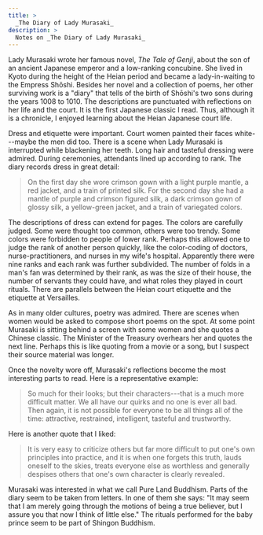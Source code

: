 ```yaml
---
title: >
  _The Diary of Lady Murasaki_
description: >
  Notes on _The Diary of Lady Murasaki_
---
```


Lady Murasaki wrote her famous novel, _The Tale of Genji_, about the son of an ancient Japanese emperor and a low-ranking concubine. She lived in Kyoto during the height of the Heian period and became a lady-in-waiting to the Empress Shōshi. Besides her novel and a collection of poems, her other surviving work is a "diary" that tells of the birth of Shōshi's two sons during the years 1008 to 1010. The descriptions are punctuated with reflections on her life and the court. It is the first Japanese classic I read. Thus, although it is a chronicle, I enjoyed learning about the Heian Japanese court life.

Dress and etiquette were important. Court women painted their faces white---maybe the men did too. There is a scene when Lady Murasaki is interrupted while blackening her teeth. Long hair and tasteful dressing were admired. During ceremonies, attendants lined up according to rank. The diary records dress in great detail:

> On the first day she wore crimson gown with a light purple mantle, a red jacket, and a train of printed silk. For the second day she had a mantle of purple and crimson figured silk, a dark crimson gown of glossy silk, a yellow-green jacket, and a train of variegated colors.

The descriptions of dress can extend for pages. The colors are carefully judged. Some were thought too common, others were too trendy. Some colors were forbidden to people of lower rank. Perhaps this allowed one to judge the rank of another person quickly, like the color-coding of doctors, nurse-practitioners, and nurses in my wife's hospital. Apparently there were nine ranks and each rank was further subdivided. The number of folds in a man's fan was determined by their rank, as was the size of their house, the number of servants they could have, and what roles they played in court rituals. There are parallels between the Heian court etiquette and the etiquette at Versailles.

As in many older cultures, poetry was admired. There are scenes when women would be asked to compose short poems on the spot. At some point Murasaki is sitting behind a screen with some women and she quotes a Chinese classic. The Minister of the Treasury overhears her and quotes the next line. Perhaps this is like quoting from a movie or a song, but I suspect their source material was longer.

Once the novelty wore off, Murasaki's reflections become the most interesting parts to read. Here is a representative example:

> So much for their looks; but their characters---that is a much more difficult matter. We all have our quirks and no one is ever all bad. Then again, it is not possible for everyone to be all things all of the time: attractive, restrained, intelligent, tasteful and trustworthy.

Here is another quote that I liked:

> It is very easy to criticize others but far more difficult to put one's own principles into practice, and it is when one forgets this truth, lauds oneself to the skies, treats everyone else as worthless and generally despises others that one's own character is clearly revealed.

Murasaki was interested in what we call Pure Land Buddhism. Parts of the diary seem to be taken from letters. In one of them she says: "It may seem that I am merely going through the motions of being a true believer, but I assure you that now I think of little else." The rituals performed for the baby prince seem to be part of Shingon Buddhism.
